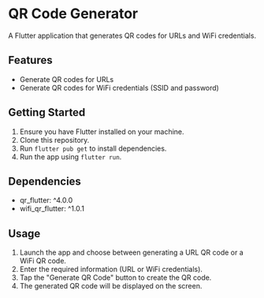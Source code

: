# QR Code Generator

A Flutter application that generates QR codes for URLs and WiFi credentials.

## Features

- Generate QR codes for URLs
- Generate QR codes for WiFi credentials (SSID and password)

## Getting Started

1. Ensure you have Flutter installed on your machine.
2. Clone this repository.
3. Run `flutter pub get` to install dependencies.
4. Run the app using `flutter run`.

## Dependencies

- qr_flutter: ^4.0.0
- wifi_qr_flutter: ^1.0.1

## Usage

1. Launch the app and choose between generating a URL QR code or a WiFi QR code.
2. Enter the required information (URL or WiFi credentials).
3. Tap the "Generate QR Code" button to create the QR code.
4. The generated QR code will be displayed on the screen.
